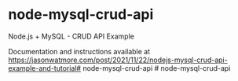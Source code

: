 # node-mysql-crud-api

Node.js + MySQL - CRUD API Example

Documentation and instructions available at https://jasonwatmore.com/post/2021/11/22/nodejs-mysql-crud-api-example-and-tutorial#   n o d e - m y s q l - c r u d - a p i  
 #   n o d e - m y s q l - c r u d - a p i  
 